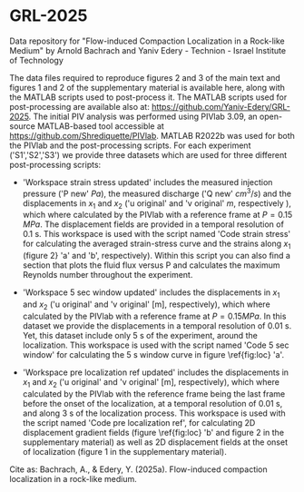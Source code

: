 # GRL-2025
Data repository for "Flow-induced Compaction Localization in a Rock-like Medium" by Arnold Bachrach and Yaniv Edery - Technion - Israel Institute of Technology

The data files required to reproduce figures 2 and 3 of the main text and figures 1 and 2 of the supplementary material is available here, along with the MATLAB scripts used to post-process it. The MATLAB scripts used for post-processing are available also at: https://github.com/Yaniv-Edery/GRL-2025. The initial PIV analysis was performed using PIVlab 3.09, an open-source MATLAB-based tool accessible at https://github.com/Shrediquette/PIVlab. MATLAB R2022b was used for both the PIVlab and the post-processing scripts. For each experiment ('S1','S2','S3') we provide three datasets which are used for three different post-processing scripts:


* 'Workspace strain stress updated' includes the measured injection pressure ('P new' $Pa$), the measured discharge ('Q new' $cm^3/s$) and the displacements in $x_1$ and $x_2$ ('u original' and 'v original' $m$, respectively ), which where calculated by the PIVlab with a reference frame at $P=0.15$ $MPa$. The displacement fields are provided in a temporal resolution of 0.1 s. This workspace is used with the script named 'Code strain stress' for calculating the averaged strain-stress curve and the strains along $x_1$ (figure 2} 'a' and 'b', respectively). Within this script you can also find a section that plots the fluid flux versus P and calculates the maximum Reynolds number throughout the experiment.  

* 'Workspace 5 sec window updated' includes the displacements in $x_1$ and $x_2$ ('u original' and 'v original' [m], respectively), which where calculated by the PIVlab with a reference frame at $P=0.15 MPa$. In this dataset we provide the displacements in a temporal resolution of 0.01 s. Yet, this dataset include only 5 s of the experiment, around the localization. This workspace is used with the script named 'Code 5 sec window'  for calculating the 5 s window curve in figure \ref{fig:loc} 'a'.

* 'Workspace pre localization ref updated' includes the displacements in $x_1$ and $x_2$ ('u original' and 'v original' [m], respectively), which where calculated by the PIVlab with the reference frame being the last frame before the onset of the localization, at a temporal resolution of 0.01 s, and along 3 s of the localization process. This workspace is used with the script named 'Code pre localization ref', for calculating 2D displacement gradient fields (figure \ref{fig:loc} 'b' and figure 2 in the supplementary material) as well as 2D displacement fields at the onset of localization (figure 1 in the supplementary material).    


Cite as: Bachrach, A., & Edery, Y. (2025a). Flow-induced compaction localization in a rock-like medium.
